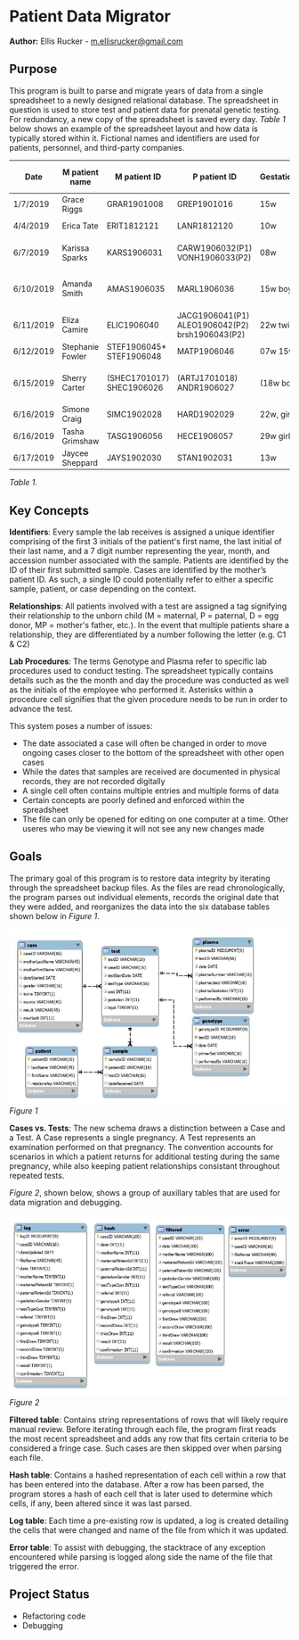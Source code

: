 # Patient Data Migrator
**Author:** Ellis Rucker - m.ellisrucker@gmail.com 

## Purpose
This program is built to parse and migrate years of data from a single spreadsheet to a newly designed
relational database. The spreadsheet in question is used to store test and patient data for prenatal
genetic testing. For redundancy, a new copy of the spreadsheet is saved every day. *Table 1* below shows an example of the spreadsheet layout and how data is typically stored within it. Fictional names and identifiers are used for patients, personnel, and third-party companies.

|Date     |M patient name  |M patient ID             |P patient ID                                   |Gestation/Gender  |test type/ cost     |Referral             |A Geno          |B Geno           |1st Draw          |2nd Draw                    |3rd Draw|4th Draw|5th Draw|Result              |Confirmation|
|---------|----------------|-------------------------|-----------------------------------------------|------------------|--------------------|---------------------|----------------|-----------------|------------------|----------------------------|--------|--------|--------|--------------------|------------|
|1/7/2019 |Grace Riggs     |GRAR1901008              |GREP1901016                                    |15w               |3wk, 950            |Binghamton DNA       |1/7 CM          |1/8 CM           |A/B-1/11 JD       |                            |        |        |        |match      |            |
|4/4/2019 |Erica Tate      | ERIT1812121             |LANR1812120                                    |10w               |3wk, 950            |EverGen              | 4/8 CM         |4/9 CM           |A-4/10 JD         |KATN1904033(23w) A/B-4/11 JD|        |        |        |mismatch            |            |
|6/7/2019 |Karissa Sparks  |KARS1906031              |CARW1906032(P1) VONH1906033(P2)                |08w               |early, 1650         |QuickTest Albuquerque|6/7 CM          |6/10 P2 CM       |A/B(p1)-6/12 JD   |                            |        |        |        |P1 match P2 mismatch|KARS1907033 |
|6/10/2019|Amanda Smith    |AMAS1906035              |MARL1906036                                    |15w boy/girl twins|3 wk, 950 1wk, 950  |Binghamton DNA       |*               |                 |                  |                            |        |        |        |                    |            |
|6/11/2019|Eliza Camire    |ELIC1906040              |JACG1906041(P1) ALEO1906042(P2) brsh1906043(P2)|22w twin girls    |1wk, 1250           |QuickTest Worcester  |6/11 CM         |*                |                  |                            |        |        |        |                    |            |
|6/12/2019|Stephanie Fowler|STEF1906045* STEF1906048 |MATP1906046                                    |07w 15w           |early, 1050         |Accurate Diagnostics |                |                 |thurs-mon *       |STEF1906048                 |        |        |        |                    |            |
|6/15/2019|Sherry Carter   |(SHEC1701017) SHEC1906026|(ARTJ1701018) ANDR1906027                      |(18w boy) 11w     |(1wk, 1250) 3wk, 950|Raleigh DNA          |(1/9 BW) 6/21 CM|(1/10 BW) 6/24 CM|(A/B-1/11 JD) A/B-|                            |        |        |        |(mismatch)          |            |
|6/16/2019|Simone Craig    |SIMC1902028              |HARD1902029                                    |22w, girl         |1wk, 1250           |EverGen              |6/16 CM         |2/7 CM           |A/B-2/11 JD       |                            |        |        |        |match               |            |
|6/16/2019|Tasha Grimshaw  |TASG1906056              |HECE1906057                                    |29w girl          |1wk, 1050           |Western Diagnostics  |*               |                 |                  |                            |        |        |        |                    |            |
|6/17/2019|Jaycee Sheppard |JAYS1902030              |STAN1902031                                    |13w               |1wk, 1050           |Kentucky Testing     |6/17 CM         |6/18 CM          |A/B-6/19 JD       |                            |        |        |        |match               |            |


*Table 1.*

## Key Concepts
**Identifiers**: Every sample the lab receives is assigned a unique identifier comprising of the first 3 initials of the patient's first name, the last initial of their last name, and a 7 digit number representing the year, month, and accession number associated with the sample. Patients are identified by the ID of their first submitted sample. Cases are identified by the mother’s patient ID. As such, a single ID could potentially refer to either a specific sample, patient, or case depending on the context.

**Relationships**: All patients involved with a test are assigned a tag signifying their relationship to the unborn child (M = maternal, P = paternal, D = egg donor, MP = mother's father, etc.). In the event that multiple patients share a relationship, they are differentiated by a number following the letter (e.g. C1 & C2)

**Lab Procedures**: The terms Genotype and Plasma refer to specific lab procedures used to conduct testing. The spreadsheet typically contains details such as the the month and day the procedure was conducted as well as the initials of the employee who performed it. Asterisks within a procedure cell signifies that the given procedure needs to be run in order to advance the test.


This system poses a number of issues:
* The date associated a case will often be changed in order to move ongoing cases closer to the
bottom of the spreadsheet with other open cases
* While the dates that samples are received are documented in physical records, they are not recorded digitally 
* A single cell often contains multiple entries and multiple forms of data
* Certain concepts are poorly defined and enforced within the spreadsheet
* The file can only be opened for editing on one computer at a time. Other useres who may be 
viewing it will not see any new changes made

## Goals
The primary goal of this program is to restore data integrity by iterating through the spreadsheet backup files. As the files are read chronologically, the program parses out individual elements, records the original date that they were added, and reorganizes the data  into the six database tables shown below in *Figure 1*. 

![Development Database 1](Media/Migration%20Database%20ERD.jpg)
*Figure 1*


**Cases vs. Tests**: The new schema draws a distinction between a Case and a Test. A Case represents a single pregnancy. A Test represents an examination performed on that pregnancy. The convention accounts for scenarios in which a patient returns for additional testing during the same pregnancy, while also keeping patient relationships consistant throughout repeated tests.


*Figure 2*, shown below, shows a group of auxillary tables that are used for data migration and debugging.


![Development Database 2](Media/Test%20Database%20ERD.jpg)
*Figure 2*


**Filtered table**: Contains string representations of rows that will likely require manual review. Before iterating through each file, the program first reads the most recent spreadsheet and adds any row that fits certain criteria to be considered a fringe case. Such cases are then skipped over when parsing each file.

**Hash table**: Contains a hashed representation of each cell within a row that has been entered into the database. After a row has been parsed, the program stores a hash of each cell that is later used to determine which cells, if any, been altered since it was last parsed.

**Log table**: Each time a pre-existing row is updated, a log is created detailing the cells that were changed and name of the file from which it was updated.

**Error table**: To assist with debugging, the stacktrace of any exception encountered while parsing is logged along side the name of the file that triggered the error.


## Project Status
* Refactoring code
* Debugging


